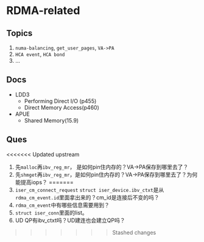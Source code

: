 # RDMA-related

## Topics
1. `numa-balancing`, `get_user_pages`, `VA->PA`
2. `HCA event`, `HCA bond`
3. ... 

## Docs
* LDD3
  - Performing Direct I/O (p455)
  - Direct Memory Access(p460)
* APUE
  - Shared Memory(15.9)

## Ques
<<<<<<< Updated upstream
1. 先`malloc`再`ibv_reg_mr`， 是如何pin住内存的？VA->PA保存到哪里去了？
2. 先`shmget`再`ibv_reg_mr`，是如何pin住内存的？VA->PA保存到哪里去了？为何能提高iops？
=======
1. `iser_cm_connect_request` `struct iser_device.ibv_ctxt`是从`rdma_cm_event.id`里面拿出来的？cm_id是连接后不变的吗？
2. `rdma_cm_event`中有哪些信息需要用到？
3. `struct iser_conn`里面的list。
4. UD QP有ibv_ctxt吗？UD建连也会建立QP吗？
>>>>>>> Stashed changes

